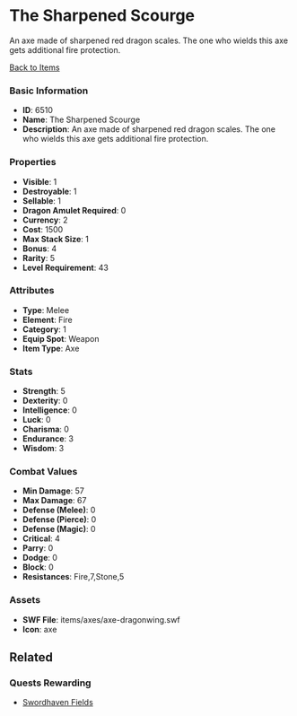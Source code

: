 # The Sharpened Scourge

An axe made of sharpened red dragon scales. The one who wields this axe gets additional fire protection.

[Back to Items](../items.md)

### Basic Information

- **ID**: 6510
- **Name**: The Sharpened Scourge
- **Description**: An axe made of sharpened red dragon scales. The one who wields this axe gets additional fire protection.

### Properties

- **Visible**: 1
- **Destroyable**: 1
- **Sellable**: 1
- **Dragon Amulet Required**: 0
- **Currency**: 2
- **Cost**: 1500
- **Max Stack Size**: 1
- **Bonus**: 4
- **Rarity**: 5
- **Level Requirement**: 43

### Attributes

- **Type**: Melee
- **Element**: Fire
- **Category**: 1
- **Equip Spot**: Weapon
- **Item Type**: Axe

### Stats

- **Strength**: 5
- **Dexterity**: 0
- **Intelligence**: 0
- **Luck**: 0
- **Charisma**: 0
- **Endurance**: 3
- **Wisdom**: 3

### Combat Values

- **Min Damage**: 57
- **Max Damage**: 67
- **Defense (Melee)**: 0
- **Defense (Pierce)**: 0
- **Defense (Magic)**: 0
- **Critical**: 4
- **Parry**: 0
- **Dodge**: 0
- **Block**: 0
- **Resistances**: Fire,7,Stone,5

### Assets

- **SWF File**: items/axes/axe-dragonwing.swf
- **Icon**: axe

## Related

### Quests Rewarding

- [Swordhaven Fields](../quests/845-swordhaven-fields.md)

